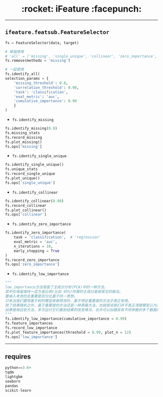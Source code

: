 <h1 align = "center">:rocket: iFeature :facepunch:</h1>

---
## `ifeature.featsub.FeatureSelector`
```python
fs = FeatureSelector(data, target)

# 单独使用
# 'all' = ['missing', 'single_unique', 'collinear', 'zero_importance', 'low_importance']
fs.remove(methods = 'missing')

# 一起使用
fs.identify_all( 
selection_params = {
    'missing_threshold': 0.8,
    'correlation_threshold': 0.98,
    'task': 'classification',
    'eval_metric': 'auc',
    'cumulative_importance': 0.99
    }
)
```

- `fs.identify_missing`
```python
fs.identify_missing(0.8)
fs.missing_stats
fs.record_missing
fs.plot_missing()
fs.ops['missing']
```

- `fs.identify_single_unique`
```python
fs.identify_single_unique()
fs.unique_stats
fs.record_single_unique
fs.plot_unique()
fs.ops['single_unique']
```

- `fs.identify_collinear`
```python
fs.identify_collinear(0.98)
fs.record_collinear
fs.plot_collinear()
fs.ops['collinear']
```

- `fs.identify_zero_importance`
```python
fs.identify_zero_importance(
    task = 'classification',  # 'regression'
    eval_metric = 'auc',
    n_iterations = 10,
    early_stopping = True
)
fs.record_zero_importance
fs.ops['zero_importance']
```

- `fs.identify_low_importance`
```python
"""
low_importance方法借鉴了主成分分析(PCA)中的一种方法，
其中仅保留维持一定方差比例(比如 95%)所需的主成分是很常见的做法。
要纳入考虑的总重要度百分比基于同一思想。
只有当我们要用基于树的模型来做预测时，基于特征重要度的方法才真正有用。
除了结果随机之外，基于重要度的方法还是一种黑箱方法，也就是说我们并不真正清楚模型认为某些特征无关的原因。
如果使用这些方法，多次运行它们看到结果的改变情况，也许可以创建具有不同参数的多个数据集来进行测试!
"""
fs.identify_low_importance(cumulative_importance = 0.99)
fs.feature_importances
fs.record_low_importance
fs.plot_feature_importances(threshold = 0.99, plot_n = 12)
fs.ops['low_importance']

```



---

## **requires**
```python
python==3.6+
tqdm
lightgbm
seaborn
pandas
scikit-learn
```
